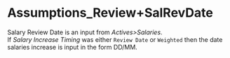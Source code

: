 # Assumptions_Review+SalRevDate

Salary Review Date is an input from _Actives&gt;Salaries_.  
If _Salary Increase Timing_ was either `Review Date` or `Weighted` then
the date salaries increase is input in the form DD/MM.
